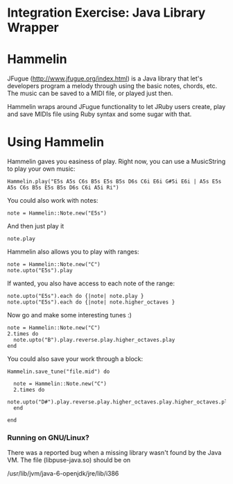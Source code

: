 # Integration Exercise: Java Library Wrapper

# Hammelin 

JFugue (http://www.jfugue.org/index.html) is a Java library that let's developers program a melody through using the basic notes, chords, etc. The music can be saved to a MIDI file, or played just then. 

Hammelin wraps around JFugue functionality to let JRuby users create, play and save MIDIs file using Ruby syntax and some sugar with that. 

# Using Hammelin

Hammelin gaves you easiness of play. Right now, you can use a MusicString 
to play your own music: 

    Hammelin.play("E5s A5s C6s B5s E5s B5s D6s C6i E6i G#5i E6i | A5s E5s A5s C6s B5s E5s B5s D6s C6i A5i Ri")

You could also work with notes: 

    note = Hammelin::Note.new("E5s")

And then just play it

    note.play

Hammelin also allows you to play with ranges:

    note = Hammelin::Note.new("C")
    note.upto("E5s").play

If wanted, you also have access to each note of the range:

    note.upto("E5s").each do {|note| note.play }
    note.upto("E5s").each do {|note| note.higher_octaves }


Now go and make some interesting tunes :)

    note = Hammelin::Note.new("C")
    2.times do 
      note.upto("B").play.reverse.play.higher_octaves.play
    end

You could also save your work through a block:

    Hammelin.save_tune("file.mid") do

      note = Hammelin::Note.new("C")
      2.times do 
        note.upto("D#").play.reverse.play.higher_octaves.play.higher_octaves.play.higher_octaves.play
      end

    end


### Running on GNU/Linux? 

There was a reported bug when a missing library wasn't found by the Java VM. The file (libpuse-java.so) should be on 

  /usr/lib/jvm/java-6-openjdk/jre/lib/i386
